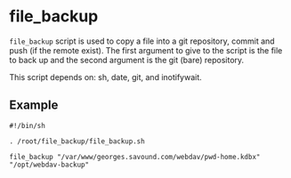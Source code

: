 file_backup
===========

`file_backup` script is used to copy a file into a git repository, commit and
push (if the remote exist).
The first argument to give to the script is the file to back up and the second
argument is the git (bare) repository.

This script depends on: sh, date, git, and inotifywait.

## Example

```
#!/bin/sh

. /root/file_backup/file_backup.sh

file_backup "/var/www/georges.savound.com/webdav/pwd-home.kdbx" "/opt/webdav-backup"
```
